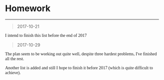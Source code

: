 

# Homework
---
> 2017-10-21

<font face="consolas">I intend to finish this list before the end of 2017</font>

> 2017-10-29

<font face="consolas">The plan seem to be working out quite well, despite three hardest problems, I've finished all the rest.</font>

<font face="consolas">Another list is added and still I hope to finish it before 2017 (which is quite difficult to achieve).</font>
